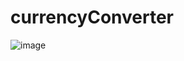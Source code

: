 # currencyConverter
![image](https://user-images.githubusercontent.com/70728090/234775826-4737fad3-b9a7-4272-8acd-b01c8d525b69.png)